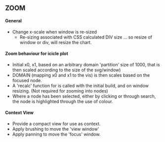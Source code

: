 
## ZOOM

#### General
  - Change x-scale when window is re-sized
     - Re-sizing associated with CSS calculated DIV size ... so resize of window or div, will resize the chart.

#### Zoom behaviour for icicle plot
   - Initial x0, x1, based on an arbitrary domain 'partition' size of 1000, that is then scaled according to the size of the svg/window)
   - DOMAIN (mapping x0 and x1 to the vis) is then scales based on the focused node.
   - A 'recalc' function for is called with the initial build, and on window resizing. (Not required for zooming into nodes)
   - Where a node has been selected, either by clicking or through search, the node is highlighted through the use of colour.


#### Context View
   - Provide a compact view for use as context.
   - Apply brushing to move the 'view window'
   - Apply panning to move the 'focus' window.
